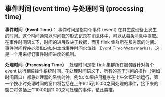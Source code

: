 ## 事件时间 (event time) 与处理时间 (processing time)


**事件时间（Event Time）**： 事件时间是指每个事件 (event) 在其生成设备上发生的时间。这个时间通常以时间戳的形式记录在消息体中，可以从每条消息中提取。在事件时间语义下，时间的进展取决于数据，而非 flink 集群所在服务器的时间。事件时间程序必须指定如何生成事件时间水位线（Event Time Watermarks），这是一个用来标记事件时间进度的机制。

**处理时间（Processing Time）**： 处理时间是指 flink 集群所在服务器针对每个 event 执行相应操作系统时间。在处理时间语义下，所有的基于时间的操作（例如时间窗口）都将处理器的系统时钟。例如: 如果应用程序在上午9:15开始运行，第一个按小时处理时间的窗口将包括在上午9:15到10:00之间处理的事件，接下来的窗口将包括上午10:00到11:00之间处理的事件，依此类推。


